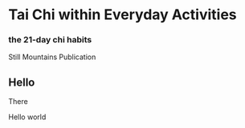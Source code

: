 <div id="cover">

# Tai Chi within Everyday Activities

### the 21-day chi habits

Still Mountains Publication

</div>

<div class="page">

## Hello

There

Hello world

</div>
